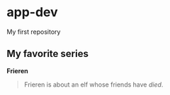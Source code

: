 # app-dev
My first repository
## My favorite series

**Frieren**
 > Frieren is about an elf whose friends have *died*.
